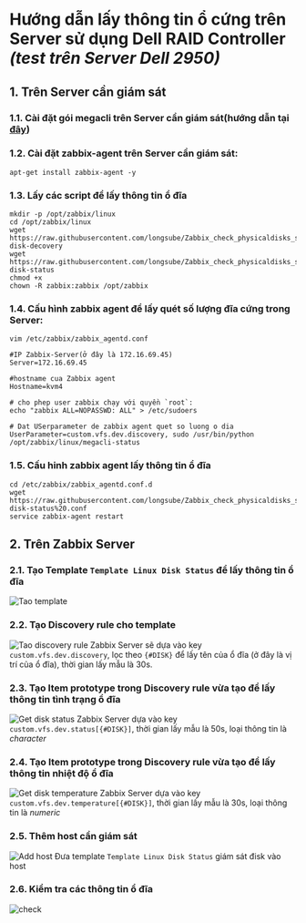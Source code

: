 # Hướng dẫn lấy thông tin ổ cứng trên Server sử dụng Dell RAID Controller *(test trên Server Dell 2950)*
## 1. Trên Server cần giám sát

### 1.1. Cài đặt gói megacli trên Server cần giám sát(hướng dẫn tại [đây](https://github.com/longsube/Notes/blob/master/Megacli-Dell%20RAID%20Controller.md))
### 1.2. Cài đặt zabbix-agent trên Server cần giám sát:
```
apt-get install zabbix-agent -y
```

### 1.3. Lấy các script để lấy thông tin ổ đĩa
```
mkdir -p /opt/zabbix/linux
cd /opt/zabbix/linux
wget https://raw.githubusercontent.com/longsube/Zabbix_check_physicaldisks_status/master/DELL%20RAID%20Controller/megacli-disk-decovery
wget https://raw.githubusercontent.com/longsube/Zabbix_check_physicaldisks_status/master/DELL%20RAID%20Controller/megacli-disk-status
chmod +x 
chown -R zabbix:zabbix /opt/zabbix
 ```

### 1.4. Cấu hình zabbix agent để lấy quét số lượng đĩa cứng trong Server:
```
vim /etc/zabbix/zabbix_agentd.conf

#IP Zabbix-Server(ở đây là 172.16.69.45)
Server=172.16.69.45

#hostname cua Zabbix agent
Hostname=kvm4

# cho phep user zabbix chạy với quyền `root`:
echo "zabbix ALL=NOPASSWD: ALL" > /etc/sudoers

# Dat USerparameter de zabbix agent quet so luong o dia
UserParameter=custom.vfs.dev.discovery, sudo /usr/bin/python /opt/zabbix/linux/megacli-status
```

### 1.5. Cấu hinh zabbix agent lấy thông tin ổ đĩa
```
cd /etc/zabbix/zabbix_agentd.conf.d
wget https://raw.githubusercontent.com/longsube/Zabbix_check_physicaldisks_status/master/DELL%20RAID%20Controller/dell-disk-status%20.conf
service zabbix-agent restart
```

## 2. Trên Zabbix Server
### 2.1. Tạo Template `Template Linux Disk Status` để lấy thông tin ổ đĩa
![Tao template](http://image.prntscr.com/image/bbf65fa9d1ba4e2f84b25685bf3dd10d.png)

### 2.2. Tạo Discovery rule cho template
![Tao discovery rule](http://image.prntscr.com/image/4212ea4cd8b34723997e6d9f83a3505e.png)
Zabbix Server sẽ dựa vào key `custom.vfs.dev.discovery`, lọc theo `{#DISK}` để lấy tên của ổ đĩa (ở đây là vị trí của ổ đĩa), thời gian lấy mẫu là 30s.


### 2.3. Tạo Item prototype trong Discovery rule vừa tạo để lấy thông tin tình trạng ổ đĩa
![Get disk status](http://image.prntscr.com/image/e186da30f61649c0b9385b4ca3936af5.png)
Zabbix Server dựa vào key `custom.vfs.dev.status[{#DISK}]`, thời gian lấy mẫu là 50s, loại thông tin là *character*

### 2.4. Tạo Item prototype trong Discovery rule vừa tạo để lấy thông tin nhiệt độ ổ đĩa
![Get disk temperature](http://image.prntscr.com/image/d7729eb77bc84155a01c3163d9aaec08.png)
Zabbix Server dựa vào key `custom.vfs.dev.temperature[{#DISK}]`, thời gian lấy mẫu là 30s, loại thông tin là *numeric*

### 2.5. Thêm host cần giám sát
![Add host](http://image.prntscr.com/image/1a3efc6b61204c288347aa7f41539b55.png)
Đưa template `Template Linux Disk Status` giám sát đisk vào host

### 2.6. Kiểm tra các thông tin ổ đĩa
![check](http://image.prntscr.com/image/7f545351c505440cac9508a51b81033c.png)
